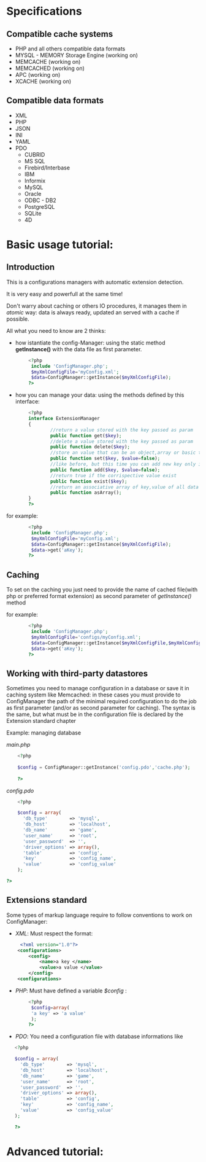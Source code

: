 # Specifications

## Compatible cache systems 

* PHP and all others compatible data formats
* MYSQL - MEMORY Storage Engine (working on)
* MEMCACHE (working on)
* MEMCACHED (working on)
* APC (working on)
* XCACHE (working on)

## Compatible data formats

* XML
* PHP
* JSON
* INI
* YAML
* PDO
  * CUBRID
  * MS SQL
  * Firebird/Interbase
  * IBM
  * Informix
  * MySQL
  * Oracle
  * ODBC - DB2
  * PostgreSQL
  * SQLite
  * 4D

# Basic usage tutorial:

## Introduction

This is a configurations managers with automatic extension detection.

It is very easy and powerfull at the same time!


Don't warry about caching or others IO procedures, it manages them in _atomic_ way: data is always ready, updated an served with a cache if possible.


All what you need to know are 2 thinks:


* how istantiate the config-Manager: using the static method **getInstance()** with the data file as first parameter. 

``` php
        <?php
         include 'ConfigManager.php';
         $myXmlConfigFile='myConfig.xml';
         $data=ConfigManager::getInstance($myXmlConfigFile);
        ?>
```

* how you can manage your data:
using the methods defined by this interface:

``` php
        <?php
        interface ExtensionManager
        {
                //return a value stored with the key passed as param
                public function get($key);
                //delete a value stored with the key passed as param 
                public function delete($key);
                //store an value that can be an object,array or basic type in the corrispective existing key, or store all variables inside an array or object passed like key  
                public function set($key, $value=false);
                //like before, but this time you can add new key only if not exist
                public function add($key, $value=false);
                //return true if the corrispective value exist
                public function exist($key);
                //return an associative array of key,value of all data
                public function asArray();
        }
        ?>
```

for example:

``` php
        <?php
         include 'ConfigManager.php';
         $myXmlConfigFile='myConfig.xml';
         $data=ConfigManager::getInstance($myXmlConfigFile);
         $data->get('aKey'); 
        ?>
```

## Caching
To set on the caching you just need to provide the name of cached file(with php or preferred format extension) as second parameter of _getInstance()_ method

for example:

``` php
        <?php
         include 'ConfigManager.php';
         $myXmlConfigFile='configs/myConfig.xml';
         $data=ConfigManager::getInstance($myXmlConfigFile,$myXmlConfigFile.'.php');
         $data->get('aKey'); 
        ?>
```
## Working with third-party datastores
Sometimes you need to manage configuration in a database or save it in caching system like Memcached:
in these cases you must provide to ConfigManager the path of the minimal required configuration to do the job as first parameter (and/or as second parameter for caching).
The syntax is the same, but what must be in the configuration file is declared by the Extension standard chapter

Example: managing database

_main.php_

``` php
    <?php
    
    $config = ConfigManager::getInstance('config.pdo','cache.php');
    
    ?>
```

_config.pdo_

``` php
    <?php

    $config = array(
      'db_type'        => 'mysql',
      'db_host'        => 'localhost',
      'db_name'        => 'game',
      'user_name'      => 'root',
      'user_password'  => '',
      'driver_options' => array(),
      'table'          => 'config',
      'key'            => 'config_name',
      'value'          => 'config_value'
    );

?>
```

## Extensions standard
Some types of markup language require to follow conventions to work on ConfigManager:
* _XML_:
 Must respect the format:

``` xml
     <?xml version="1.0"?>
    <configurations>
        <config>
            <name>a key </name>
            <value>a value </value>
        </config>
    <configurations>
```
* _PHP_: 
 Must have defined a variable _$config_ :

``` php
        <?php
         $config=array(
         'a key' => 'a value'
         );
        ?>
```
* _PDO_:
 You need a configuration file with database informations like
 
 ``` php
    <?php

    $config = array(
      'db_type'        => 'mysql',
      'db_host'        => 'localhost',
      'db_name'        => 'game',
      'user_name'      => 'root',
      'user_password'  => '',
      'driver_options' => array(),
      'table'          => 'config',
      'key'            => 'config_name',
      'value'          => 'config_value'
    );

    ?>

```

# Advanced tutorial:

 